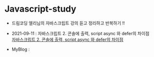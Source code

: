 # Javascript-study
- 드림코딩 엘리님의 자바스크립트 강의 듣고 정리하고 반복하기 !!

- 2021-09-11 : 자바스크립트 2. 콘솔에 출력, script async 와 defer의 차이점<br>
<a href="https://www.youtube.com/watch?v=tJieVCgGzhs&list=PLv2d7VI9OotTVOL4QmPfvJWPJvkmv6h-2&index=2">자바스크립트 2. 콘솔에 출력, script async 와 defer의 차이점</a>
- MyBlog : 
